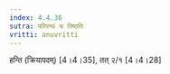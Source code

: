 ```yaml
---
index: 4.4.36
sutra: परिपन्थं च तिष्ठति
vritti: anuvritti
---
```


हन्ति  (क्रियापदम्) [4।4।35], तत् २/१ [4।4।28]